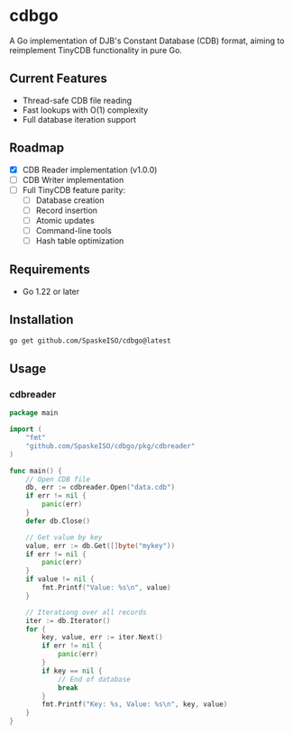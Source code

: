 # cdbgo

A Go implementation of DJB's Constant Database (CDB) format, aiming to reimplement TinyCDB functionality in pure Go.

## Current Features
- Thread-safe CDB file reading
- Fast lookups with O(1) complexity
- Full database iteration support

## Roadmap
- [x] CDB Reader implementation (v1.0.0)
- [ ] CDB Writer implementation
- [ ] Full TinyCDB feature parity:
  - [ ] Database creation
  - [ ] Record insertion
  - [ ] Atomic updates
  - [ ] Command-line tools
  - [ ] Hash table optimization

## Requirements
 - Go 1.22 or later

## Installation

```bash
go get github.com/SpaskeISO/cdbgo@latest
```

## Usage
### cdbreader
```go
package main

import (
    "fmt"
    "github.com/SpaskeISO/cdbgo/pkg/cdbreader"
)

func main() {
    // Open CDB file
    db, err := cdbreader.Open("data.cdb")
    if err != nil {
        panic(err)
    }
    defer db.Close()

    // Get value by key
    value, err := db.Get([]byte("mykey"))
    if err != nil {
        panic(err)
    }
    if value != nil {
        fmt.Printf("Value: %s\n", value)
    }

    // Iterationg over all records
    iter := db.Iterator()
    for {
        key, value, err := iter.Next()
        if err != nil {
            panic(err)
        }
        if key == nil {
            // End of database
            break
        }
        fmt.Printf("Key: %s, Value: %s\n", key, value)
    }
}
```
